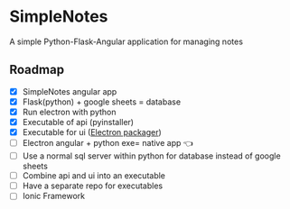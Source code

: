 # SimpleNotes
A simple Python-Flask-Angular application for managing notes

## Roadmap
- [x] SimpleNotes angular app
- [x] Flask(python) + google sheets = database
- [x] Run electron with python
- [x] Executable of api (pyinstaller)
- [x] Executable for ui ([Electron packager](https://www.christianengvall.se/electron-packager-tutorial/))
- [ ] Electron angular + python exe= native app :point_left:
- [ ] Use a normal sql server within python for database instead of google sheets
- [ ] Combine api and ui into an executable
- [ ] Have a separate repo for executables
- [ ] Ionic Framework
